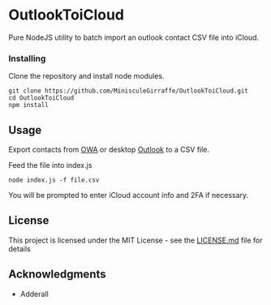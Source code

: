 # OutlookToiCloud

Pure NodeJS utility to batch import an outlook contact CSV file into iCloud. 


### Installing

Clone the repository and install node modules.

```
git clone https://github.com/MinisculeGirraffe/OutlookToiCloud.git
cd OutlookToiCloud
npm install
```

## Usage
Export contacts from [OWA](https://support.microsoft.com/en-us/office/export-contacts-from-outlook-com-to-a-csv-file-578cca22-3550-4c73-b3f0-9978cfeac83f)  or desktop [Outlook](https://support.microsoft.com/en-us/office/export-contacts-from-outlook-10f09abd-643c-4495-bb80-543714eca73f) to a CSV file.


Feed the file into index.js

```
node index.js -f file.csv
```

You will be prompted to enter iCloud account info and 2FA if necessary. 

## License

This project is licensed under the MIT License - see the [LICENSE.md](LICENSE.md) file for details

## Acknowledgments

* Adderall


